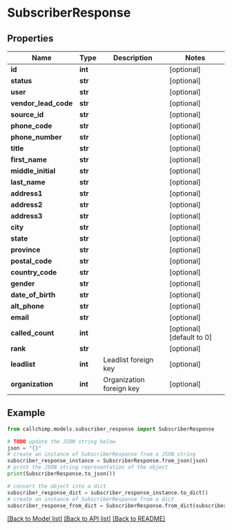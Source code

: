 # SubscriberResponse


## Properties

Name | Type | Description | Notes
------------ | ------------- | ------------- | -------------
**id** | **int** |  | [optional] 
**status** | **str** |  | [optional] 
**user** | **str** |  | [optional] 
**vendor_lead_code** | **str** |  | [optional] 
**source_id** | **str** |  | [optional] 
**phone_code** | **str** |  | [optional] 
**phone_number** | **str** |  | [optional] 
**title** | **str** |  | [optional] 
**first_name** | **str** |  | [optional] 
**middle_initial** | **str** |  | [optional] 
**last_name** | **str** |  | [optional] 
**address1** | **str** |  | [optional] 
**address2** | **str** |  | [optional] 
**address3** | **str** |  | [optional] 
**city** | **str** |  | [optional] 
**state** | **str** |  | [optional] 
**province** | **str** |  | [optional] 
**postal_code** | **str** |  | [optional] 
**country_code** | **str** |  | [optional] 
**gender** | **str** |  | [optional] 
**date_of_birth** | **str** |  | [optional] 
**alt_phone** | **str** |  | [optional] 
**email** | **str** |  | [optional] 
**called_count** | **int** |  | [optional] [default to 0]
**rank** | **str** |  | [optional] 
**leadlist** | **int** | Leadlist foreign key | [optional] 
**organization** | **int** | Organization foreign key | [optional] 

## Example

```python
from callchimp.models.subscriber_response import SubscriberResponse

# TODO update the JSON string below
json = "{}"
# create an instance of SubscriberResponse from a JSON string
subscriber_response_instance = SubscriberResponse.from_json(json)
# print the JSON string representation of the object
print(SubscriberResponse.to_json())

# convert the object into a dict
subscriber_response_dict = subscriber_response_instance.to_dict()
# create an instance of SubscriberResponse from a dict
subscriber_response_from_dict = SubscriberResponse.from_dict(subscriber_response_dict)
```
[[Back to Model list]](../README.md#documentation-for-models) [[Back to API list]](../README.md#documentation-for-api-endpoints) [[Back to README]](../README.md)


